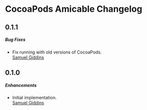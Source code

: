 # CocoaPods Amicable Changelog

## 0.1.1

##### Bug Fixes

* Fix running with old versions of CocoaPods.  
  [Samuel Giddins](https://github.com/segiddins)

## 0.1.0

##### Enhancements

* Initial implementation.  
  [Samuel Giddins](https://github.com/segiddins)
